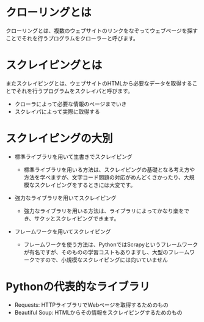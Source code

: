 # クローリングとは
クローリングとは、複数のウェブサイトのリンクをなぞってウェブページを探すことでそれを行うプログラムをクローラーと呼びます。

# スクレイピングとは
またスクレイピングとは、ウェブサイトのHTMLから必要なデータを取得することでそれを行うプログラムをスクレイパと呼びます。

* クローラによって必要な情報のページまでいき
* スクレイパによって実際に取得する

# スクレイピングの大別
* 標準ライブラリを用いて生書きでスクレイピング
  * 標準ライブラリを用いる方法は、スクレイピングの基礎となる考え方や方法を学べますが、文字コード問題の対応がめんどくさかったり、大規模なスクレイピングをするときには大変です。


* 強力なライブラリを用いてスクレイピング
  * 強力なライブラリを用いる方法は、ライブラリによってかなり楽をでき、サクッとスクレイピングできます。
* フレームワークを用いてスクレイピング
  * フレームワークを使う方法は、PythonではScrapyというフレームワークが有名ですが、そのものの学習コストもありますし、大型のフレームワークですので、小規模なスクレイピングには向いていません

# Pythonの代表的なライブラリ
* Requests: HTTPライブラリでWebページを取得するためのもの
* Beautiful Soup: HTMLからその情報をスクレイピングするためのもの